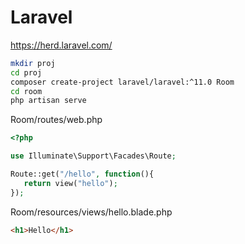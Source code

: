 # Laravel  
https://herd.laravel.com/  

```sh
mkdir proj
cd proj
composer create-project laravel/laravel:^11.0 Room
cd room
php artisan serve
```

Room/routes/web.php
```php
<?php

use Illuminate\Support\Facades\Route;

Route::get("/hello", function(){
   return view("hello");
});
```

Room/resources/views/hello.blade.php

```html
<h1>Hello</h1>
```







